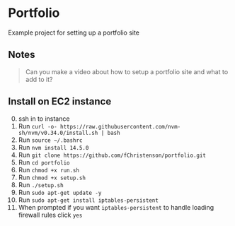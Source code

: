 # Portfolio

Example project for setting up a portfolio site

## Notes

> Can you make a video about how to setup a portfolio site and what to add to it?

## Install on EC2 instance

0. ssh in to instance
1. Run `curl -o- https://raw.githubusercontent.com/nvm-sh/nvm/v0.34.0/install.sh | bash`
2. Run `source ~/.bashrc`
3. Run `nvm install 14.5.0`
4. Run `git clone https://github.com/fChristenson/portfolio.git`
5. Run `cd portfolio`
6. Run `chmod +x run.sh`
7. Run `chmod +x setup.sh`
8. Run `./setup.sh`
9. Run `sudo apt-get update -y`
10. Run `sudo apt-get install iptables-persistent`
11. When prompted if you want `iptables-persistent` to handle loading firewall rules click `yes`
